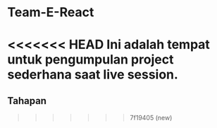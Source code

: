 # Team-E-React

<<<<<<< HEAD
Ini adalah tempat untuk pengumpulan project sederhana saat live session.
=======




## Tahapan
>>>>>>> 7f19405 (new)
